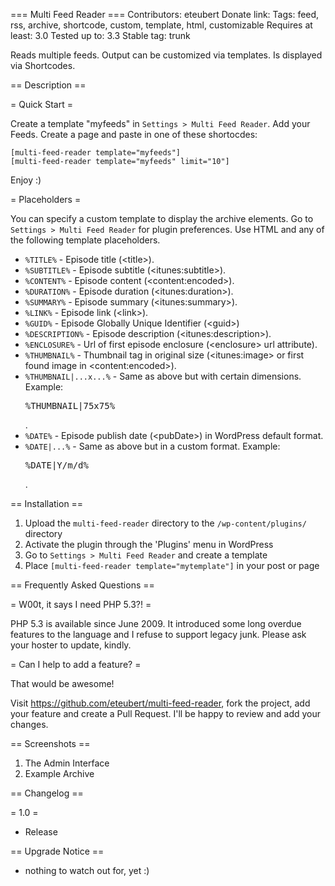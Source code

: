 === Multi Feed Reader ===
Contributors: eteubert
Donate link:
Tags: feed, rss, archive, shortcode, custom, template, html, customizable
Requires at least: 3.0
Tested up to: 3.3
Stable tag: trunk

Reads multiple feeds. Output can be customized via templates. Is displayed via Shortcodes.

== Description ==

= Quick Start =

Create a template "myfeeds" in `Settings > Multi Feed Reader`.
Add your Feeds.
Create a page and paste in one of these shortocdes:

	[multi-feed-reader template="myfeeds"]
	[multi-feed-reader template="myfeeds" limit="10"]
	
Enjoy :)

= Placeholders =

You can specify a custom template to display the archive elements.
Go to `Settings > Multi Feed Reader` for plugin preferences.
Use HTML and any of the following template placeholders.

- `%TITLE%` - Episode title (&lt;title&gt;).
- `%SUBTITLE%` - Episode subtitle (&lt;itunes:subtitle&gt;).
- `%CONTENT%` - Episode content (&lt;content:encoded&gt;).
- `%DURATION%` - Episode duration (&lt;itunes:duration&gt;).
- `%SUMMARY%` - Episode summary (&lt;itunes:summary&gt;).
- `%LINK%` - Episode link (&lt;link&gt;).
- `%GUID%` - Episode Globally Unique Identifier (&lt;guid&gt;)
- `%DESCRIPTION%` - Episode description (&lt;itunes:description&gt;).
- `%ENCLOSURE%` - Url of first episode enclosure (&lt;enclosure&gt; url attribute).
- `%THUMBNAIL%` - Thumbnail tag in original size (&lt;itunes:image&gt; or first found image in &lt;content:encoded&gt;).
- `%THUMBNAIL|...x...%` - Same as above but with certain dimensions. Example: <pre>%THUMBNAIL|75x75%</pre>.
- `%DATE%` - Episode publish date (&lt;pubDate&gt;) in WordPress default format. 
- `%DATE|...%` - Same as above but in a custom format. Example: <pre>%DATE|Y/m/d%</pre>.

== Installation ==

1. Upload the `multi-feed-reader` directory to the `/wp-content/plugins/` directory
1. Activate the plugin through the 'Plugins' menu in WordPress
1. Go to `Settings > Multi Feed Reader` and create a template
1. Place `[multi-feed-reader template="mytemplate"]` in your post or page

== Frequently Asked Questions ==

= W00t, it says I need PHP 5.3?! =

PHP 5.3 is available since June 2009.
It introduced some long overdue features to the language and I refuse to support legacy junk.
Please ask your hoster to update, kindly.

= Can I help to add a feature? =

That would be awesome!

Visit https://github.com/eteubert/multi-feed-reader, fork the project, add your feature and create a Pull Request. I'll be happy to review and add your changes.

== Screenshots ==

1. The Admin Interface
2. Example Archive

== Changelog ==

= 1.0 =
* Release

== Upgrade Notice ==

* nothing to watch out for, yet :)